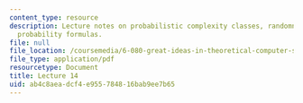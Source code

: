 ```yaml
---
content_type: resource
description: Lecture notes on probabilistic complexity classes, randomness, and useful
  probability formulas.
file: null
file_location: /coursemedia/6-080-great-ideas-in-theoretical-computer-science-spring-2008/ab4c8aeadcf4e955784816bab9ee7b65_lec14.pdf
file_type: application/pdf
resourcetype: Document
title: Lecture 14
uid: ab4c8aea-dcf4-e955-7848-16bab9ee7b65
---
```


